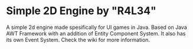 # Simple 2D Engine by "R4L34"
A simple 2d engine made spesifically for UI games in Java. Based on Java AWT Framework with an addition of Entity Component System. It also has its own Event System.
Check the wiki for more information.
